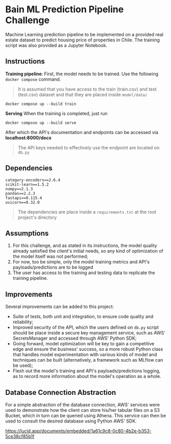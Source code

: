 # Bain ML Prediction Pipeline Challenge

Machine Learning prediction pipeline to be implemented on a provided real estate dataset to predict housing price of properties in Chile. The training script was also provided as a Jupyter Notebook.

## Instructions

**Training pipeline**:
First, the model needs to be trained. Use the following `docker compose` command.
> It is assumed that you have access to the train (train.csv) and test (test.csv) dataset and that they are placed inside `model/data/` 
```
docker compose up --build train
```
**Serving**
When the training is completed, just run
```
docker compose up --build serve
```
After which the API's documentation and endpoints can be accessed via **localhost:8000/docs**
> The API keys needed to effectively use the endpoint are located on `db.py`

## Dependencies
```
category-encoders==2.6.4
scikit-learn==1.5.2
numpy==2.1.3
pandas==2.2.3
fastapi==0.115.4
uvicorn==0.32.0
```
> The dependencies are place inside a `requirements.txt` at the root project's directory

## Assumptions

1. For this challenge, and as stated in its instructions, the model quality already satisfied the client's initial needs, so any kind of optimization of the model itself was not performed;
2. For now, too be simple, only the model training metrics and API's payloads/predictions are to be logged
 3. The user has access to the training and testing data to replicate the training pipeline.

## Improvements

Several improvements can be added to this project:
- Suite of tests, both unit and integration, to ensure code quality and reliability;
- Improved security of the API, which the users defined on `db.py` script should be place inside a secure key management service, such as AWS' SecretsManager and accessed through AWS' Python SDK;
- Going forward, model optimization will be key to gain a competitive edge and ensure the business' success, so a more robust Python class that handles model experimentation with various kinds of model and techniques can be built (alternatively, a framework such as MLflow can be used);
- Flesh out the model's training and API's payloads/predictions logging, as to record more information about the model's operation as a whole.

## Database Connection Abstraction
For a simple abstraction of the database connection, AWS' services were used to demonstrate how the client can store his/her tabular files on a S3 Bucket, which in turn can be queried using Athena. This service can then be used to consult the desired database using Python AWS' SDK.

https://lucid.app/documents/embedded/1a61c9c8-0c80-4b2e-b353-5ce38cf85b1f
